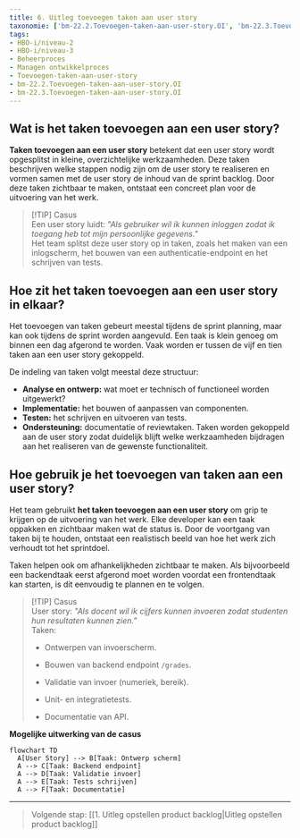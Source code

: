 ```yaml
---
title: 6. Uitleg toevoegen taken aan user story
taxonomie: ['bm-22.2.Toevoegen-taken-aan-user-story.OI', 'bm-22.3.Toevoegen-taken-aan-user-story.OI']
tags:
- HBO-i/niveau-2
- HBO-i/niveau-3
- Beheerproces
- Managen ontwikkelproces
- Toevoegen-taken-aan-user-story
- bm-22.2.Toevoegen-taken-aan-user-story.OI
- bm-22.3.Toevoegen-taken-aan-user-story.OI
---
```

## Wat is het taken toevoegen aan een user story?
**Taken toevoegen aan een user story** betekent dat een user story wordt opgesplitst in kleine, overzichtelijke werkzaamheden. Deze taken beschrijven welke stappen nodig zijn om de user story te realiseren en vormen samen met de user story de inhoud van de sprint backlog. Door deze taken zichtbaar te maken, ontstaat een concreet plan voor de uitvoering van het werk.

> [!TIP] Casus  
> Een user story luidt: _"Als gebruiker wil ik kunnen inloggen zodat ik toegang heb tot mijn persoonlijke gegevens."_  
> Het team splitst deze user story op in taken, zoals het maken van een inlogscherm, het bouwen van een authenticatie-endpoint en het schrijven van tests.

## Hoe zit het taken toevoegen aan een user story in elkaar?
Het toevoegen van taken gebeurt meestal tijdens de sprint planning, maar kan ook tijdens de sprint worden aangevuld. Een taak is klein genoeg om binnen een dag afgerond te worden. Vaak worden er tussen de vijf en tien taken aan een user story gekoppeld.

De indeling van taken volgt meestal deze structuur:
- **Analyse en ontwerp:** wat moet er technisch of functioneel worden uitgewerkt?
- **Implementatie:** het bouwen of aanpassen van componenten.
- **Testen:** het schrijven en uitvoeren van tests.
- **Ondersteuning:** documentatie of reviewtaken.
Taken worden gekoppeld aan de user story zodat duidelijk blijft welke werkzaamheden bijdragen aan het realiseren van de gewenste functionaliteit.
## Hoe gebruik je het toevoegen van taken aan een user story?
Het team gebruikt **het taken toevoegen aan een user story** om grip te krijgen op de uitvoering van het werk. Elke developer kan een taak oppakken en zichtbaar maken wat de status is. Door de voortgang van taken bij te houden, ontstaat een realistisch beeld van hoe het werk zich verhoudt tot het sprintdoel.

Taken helpen ook om afhankelijkheden zichtbaar te maken. Als bijvoorbeeld een backendtaak eerst afgerond moet worden voordat een frontendtaak kan starten, is dit eenvoudig te plannen en te volgen.

> [!TIP] Casus  
> User story: _"Als docent wil ik cijfers kunnen invoeren zodat studenten hun resultaten kunnen zien."_  
> Taken:
> 
> - Ontwerpen van invoerscherm.
>     
> - Bouwen van backend endpoint `/grades`.
>     
> - Validatie van invoer (numeriek, bereik).
>     
> - Unit- en integratietests.
>     
> - Documentatie van API.
>     

**Mogelijke uitwerking van de casus**

```mermaid
flowchart TD
  A[User Story] --> B[Taak: Ontwerp scherm]
  A --> C[Taak: Backend endpoint]
  A --> D[Taak: Validatie invoer]
  A --> E[Taak: Tests schrijven]
  A --> F[Taak: Documentatie]
```

---

> Volgende stap: [[1. Uitleg opstellen product backlog|Uitleg opstellen product backlog]]

